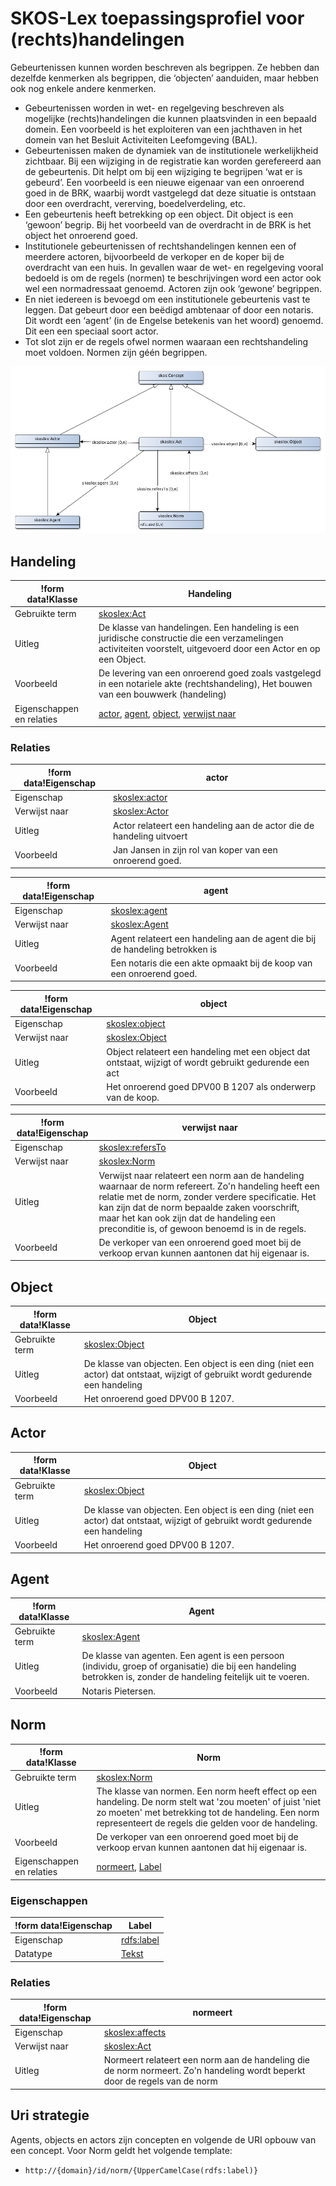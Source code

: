 # SKOS-Lex toepassingsprofiel voor (rechts)handelingen


Gebeurtenissen kunnen worden beschreven als begrippen. Ze hebben dan dezelfde kenmerken als begrippen, die ‘objecten’ aanduiden, maar hebben ook nog enkele andere kenmerken.
* Gebeurtenissen worden in wet- en regelgeving beschreven als mogelijke (rechts)handelingen die kunnen plaatsvinden in een bepaald domein. Een voorbeeld is het exploiteren van een jachthaven in het domein van het Besluit Activiteiten Leefomgeving (BAL).
* Gebeurtenissen maken de dynamiek van de institutionele werkelijkheid zichtbaar. Bij een wijziging in de registratie kan worden gerefereerd aan de gebeurtenis.  Dit helpt om bij een wijziging te begrijpen ‘wat er is gebeurd’. Een voorbeeld is een nieuwe eigenaar van een onroerend goed in de BRK, waarbij wordt vastgelegd dat deze situatie is ontstaan door een overdracht, vererving, boedelverdeling, etc.
* Een gebeurtenis heeft betrekking op een object. Dit object is een ‘gewoon’ begrip. Bij het voorbeeld van de overdracht in de BRK is het object het onroerend goed.
* Institutionele gebeurtenissen of rechtshandelingen kennen een of meerdere actoren, bijvoorbeeld de verkoper en de koper bij de overdracht van een huis. In gevallen waar de wet- en regelgeving vooral bedoeld is om de regels (normen) te beschrijvingen word een actor ook wel een normadressaat genoemd. Actoren zijn ook ‘gewone’ begrippen.
* En niet iedereen is bevoegd om een institutionele gebeurtenis vast te leggen. Dat gebeurt door een beëdigd ambtenaar of door een notaris. Dit wordt een ‘agent’ (in de Engelse betekenis van het woord) genoemd. Dit een een speciaal soort actor.
* Tot slot zijn er de regels ofwel normen waaraan een rechtshandeling moet voldoen. Normen zijn géén begrippen.


![](skoslex-ap-sc.png)

## Handeling

|!form data!Klasse|Handeling
|----------|------
|Gebruikte term|[skoslex:Act](http://bp4mc2.org/def/skos-lex#Act)
|Uitleg|De klasse van handelingen. Een handeling is een juridische constructie die een verzamelingen activiteiten voorstelt, uitgevoerd door een Actor en op een Object.
|Voorbeeld|De levering van een onroerend goed zoals vastgelegd in een notariele akte (rechtshandeling), Het bouwen van een bouwwerk (handeling)
|Eigenschappen en relaties|[actor](http://bp4mc2.org/profiles/skoslex-ap-sc#Act_actor), [agent](http://bp4mc2.org/profiles/skoslex-ap-sc#Act_agent), [object](http://bp4mc2.org/profiles/skoslex-ap-sc#Act_object), [verwijst naar](http://bp4mc2.org/profiles/skoslex-ap-sc#Act_refersTo)


### Relaties

|!form data!Eigenschap|actor
|----------|------
|Eigenschap|[skoslex:actor](http://bp4mc2.org/def/skos-lex#actor)
|Verwijst naar|[skoslex:Actor](http://bp4mc2.org/def/skos-lex#Actor)
|Uitleg|Actor relateert een handeling aan de actor die de handeling uitvoert
|Voorbeeld|Jan Jansen in zijn rol van koper van een onroerend goed.

|!form data!Eigenschap|agent
|----------|------
|Eigenschap|[skoslex:agent](http://bp4mc2.org/def/skos-lex#agent)
|Verwijst naar|[skoslex:Agent](http://bp4mc2.org/def/skos-lex#Agent)
|Uitleg|Agent relateert een handeling aan de agent die bij de handeling betrokken is
|Voorbeeld|Een notaris die een akte opmaakt bij de koop van een onroerend goed.

|!form data!Eigenschap|object
|----------|------
|Eigenschap|[skoslex:object](http://bp4mc2.org/def/skos-lex#object)
|Verwijst naar|[skoslex:Object](http://bp4mc2.org/def/skos-lex#Object)
|Uitleg|Object relateert een handeling met een object dat ontstaat, wijzigt of wordt gebruikt gedurende een act
|Voorbeeld|Het onroerend goed DPV00 B 1207 als onderwerp van de koop.

|!form data!Eigenschap|verwijst naar
|----------|------
|Eigenschap|[skoslex:refersTo](http://bp4mc2.org/def/skos-lex#refersTo)
|Verwijst naar|[skoslex:Norm](http://bp4mc2.org/def/skos-lex#Norm)
|Uitleg|Verwijst naar relateert een norm aan de handeling waarnaar de norm refereert. Zo'n handeling heeft een relatie met de norm, zonder verdere specificatie. Het kan zijn dat de norm bepaalde zaken voorschrift, maar het kan ook zijn dat de handeling een preconditie is, of gewoon benoemd is in de regels.
|Voorbeeld|De verkoper van een onroerend goed moet bij de verkoop ervan kunnen aantonen dat hij eigenaar is.


## Object

|!form data!Klasse|Object
|----------|------
|Gebruikte term|[skoslex:Object](http://bp4mc2.org/def/skos-lex#Object)
|Uitleg|De klasse van objecten. Een object is een ding (niet een actor) dat ontstaat, wijzigt of gebruikt wordt gedurende een handeling
|Voorbeeld|Het onroerend goed DPV00 B 1207.


## Actor

|!form data!Klasse|Object
|----------|------
|Gebruikte term|[skoslex:Object](http://bp4mc2.org/def/skos-lex#Object)
|Uitleg|De klasse van objecten. Een object is een ding (niet een actor) dat ontstaat, wijzigt of gebruikt wordt gedurende een handeling
|Voorbeeld|Het onroerend goed DPV00 B 1207.


## Agent

|!form data!Klasse|Agent
|----------|------
|Gebruikte term|[skoslex:Agent](http://bp4mc2.org/def/skos-lex#Agent)
|Uitleg|De klasse van agenten. Een agent is een persoon (individu, groep of organisatie) die bij een handeling betrokken is, zonder de handeling feitelijk uit te voeren.
|Voorbeeld|Notaris Pietersen.


## Norm

|!form data!Klasse|Norm
|----------|------
|Gebruikte term|[skoslex:Norm](http://bp4mc2.org/def/skos-lex#Norm)
|Uitleg|The klasse van normen. Een norm heeft effect op een handeling. De norm stelt wat 'zou moeten' of juist 'niet zo moeten' met betrekking tot de handeling. Een norm representeert de regels die gelden voor de handeling.
|Voorbeeld|De verkoper van een onroerend goed moet bij de verkoop ervan kunnen aantonen dat hij eigenaar is.
|Eigenschappen en relaties|[normeert](http://bp4mc2.org/profiles/skoslex-ap-sc#LegalNorm_affects), [Label](http://bp4mc2.org/profiles/skoslex-ap-sc#LegalNorm_label)


### Eigenschappen

|!form data!Eigenschap|Label
|----------|------
|Eigenschap|[rdfs:label](http://www.w3.org/2000/01/rdf-schema#label)
|Datatype|[Tekst](http://www.w3.org/2001/XMLSchema#string)


### Relaties

|!form data!Eigenschap|normeert
|----------|------
|Eigenschap|[skoslex:affects](http://bp4mc2.org/def/skos-lex#affects)
|Verwijst naar|[skoslex:Act](http://bp4mc2.org/def/skos-lex#Act)
|Uitleg|Normeert relateert een norm aan de handeling die de norm normeert. Zo'n handeling wordt beperkt door de regels van de norm


## Uri strategie


Agents, objects en actors zijn concepten en volgende de URI opbouw van een concept. Voor Norm geldt het volgende template:
* `http://{domain}/id/norm/{UpperCamelCase(rdfs:label)}`


